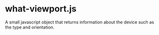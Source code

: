 what-viewport.js
==============

A small javascript object that returns information about the device such as the type and orientation.
